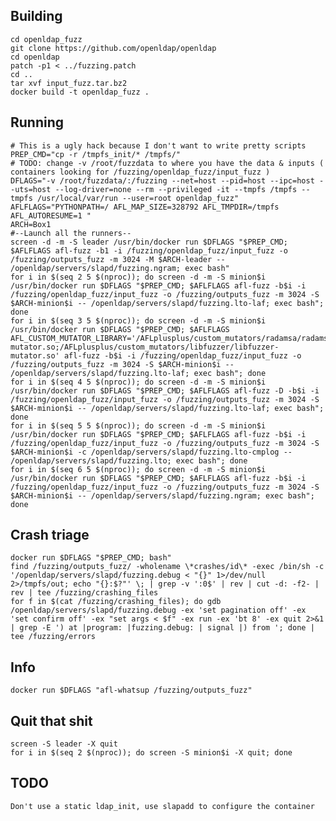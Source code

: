 ## Building
    cd openldap_fuzz
    git clone https://github.com/openldap/openldap
    cd openldap
    patch -p1 < ../fuzzing.patch
    cd ..
    tar xvf input_fuzz.tar.bz2
    docker build -t openldap_fuzz .
    
## Running
    # This is a ugly hack because I don't want to write pretty scripts
    PREP_CMD="cp -r /tmpfs_init/* /tmpfs/"
    # TODO: change -v /root/fuzzdata to where you have the data & inputs ( containers looking for /fuzzing/openldap_fuzz/input_fuzz )
    DFLAGS="-v /root/fuzzdata/:/fuzzing --net=host --pid=host --ipc=host --uts=host --log-driver=none --rm --privileged -it --tmpfs /tmpfs --tmpfs /usr/local/var/run --user=root openldap_fuzz"
    AFLFLAGS="PYTHONPATH=/ AFL_MAP_SIZE=328792 AFL_TMPDIR=/tmpfs AFL_AUTORESUME=1 "
    ARCH=Box1
    #--Launch all the runners-- 
    screen -d -m -S leader /usr/bin/docker run $DFLAGS "$PREP_CMD; $AFLFLAGS afl-fuzz -b1 -i /fuzzing/openldap_fuzz/input_fuzz -o /fuzzing/outputs_fuzz -m 3024 -M $ARCH-leader -- /openldap/servers/slapd/fuzzing.ngram; exec bash"
    for i in $(seq 2 5 $(nproc)); do screen -d -m -S minion$i /usr/bin/docker run $DFLAGS "$PREP_CMD; $AFLFLAGS afl-fuzz -b$i -i /fuzzing/openldap_fuzz/input_fuzz -o /fuzzing/outputs_fuzz -m 3024 -S $ARCH-minion$i -- /openldap/servers/slapd/fuzzing.lto-laf; exec bash"; done
    for i in $(seq 3 5 $(nproc)); do screen -d -m -S minion$i /usr/bin/docker run $DFLAGS "$PREP_CMD; $AFLFLAGS AFL_CUSTOM_MUTATOR_LIBRARY='/AFLplusplus/custom_mutators/radamsa/radamsa-mutator.so;/AFLplusplus/custom_mutators/libfuzzer/libfuzzer-mutator.so' afl-fuzz -b$i -i /fuzzing/openldap_fuzz/input_fuzz -o /fuzzing/outputs_fuzz -m 3024 -S $ARCH-minion$i -- /openldap/servers/slapd/fuzzing.lto-laf; exec bash"; done
    for i in $(seq 4 5 $(nproc)); do screen -d -m -S minion$i /usr/bin/docker run $DFLAGS "$PREP_CMD; $AFLFLAGS afl-fuzz -D -b$i -i /fuzzing/openldap_fuzz/input_fuzz -o /fuzzing/outputs_fuzz -m 3024 -S $ARCH-minion$i -- /openldap/servers/slapd/fuzzing.lto-laf; exec bash"; done
    for i in $(seq 5 5 $(nproc)); do screen -d -m -S minion$i /usr/bin/docker run $DFLAGS "$PREP_CMD; $AFLFLAGS afl-fuzz -b$i -i /fuzzing/openldap_fuzz/input_fuzz -o /fuzzing/outputs_fuzz -m 3024 -S $ARCH-minion$i -c /openldap/servers/slapd/fuzzing.lto-cmplog -- /openldap/servers/slapd/fuzzing.lto; exec bash"; done
    for i in $(seq 6 5 $(nproc)); do screen -d -m -S minion$i /usr/bin/docker run $DFLAGS "$PREP_CMD; $AFLFLAGS afl-fuzz -b$i -i /fuzzing/openldap_fuzz/input_fuzz -o /fuzzing/outputs_fuzz -m 3024 -S $ARCH-minion$i -- /openldap/servers/slapd/fuzzing.ngram; exec bash"; done
    
## Crash triage
    docker run $DFLAGS "$PREP_CMD; bash"
    find /fuzzing/outputs_fuzz/ -wholename \*crashes/id\* -exec /bin/sh -c '/openldap/servers/slapd/fuzzing.debug < "{}" 1>/dev/null 2>/tmpfs/out; echo "{}:$?"' \; | grep -v ':0$' | rev | cut -d: -f2- | rev | tee /fuzzing/crashing_files
    for f in $(cat /fuzzing/crashing_files); do gdb /openldap/servers/slapd/fuzzing.debug -ex 'set pagination off' -ex 'set confirm off' -ex "set args < $f" -ex run -ex 'bt 8' -ex quit 2>&1 | grep -E ') at |program: |fuzzing.debug: | signal |) from '; done | tee /fuzzing/errors

## Info
    docker run $DFLAGS "afl-whatsup /fuzzing/outputs_fuzz"

## Quit that shit
    screen -S leader -X quit
    for i in $(seq 2 $(nproc)); do screen -S minion$i -X quit; done

## TODO
    Don't use a static ldap_init, use slapadd to configure the container
